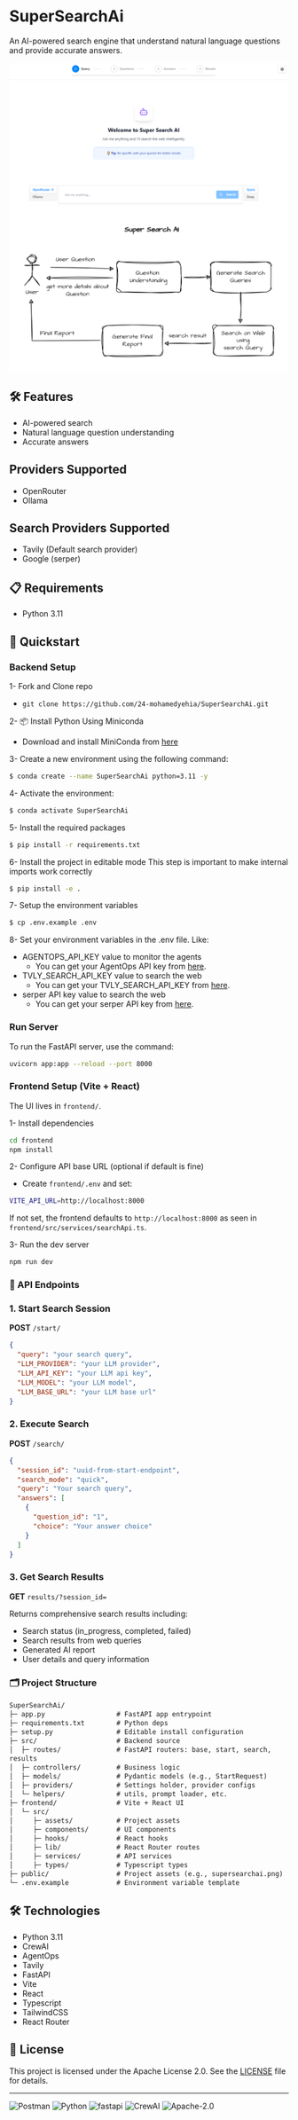 # SuperSearchAi
An AI-powered search engine that understand natural language questions and provide accurate answers.

![SuperSearchAi](./public/supersearchai2.png)
![SuperSearchAi Digram](./public/supersearchai.png)

## 🛠 Features
- AI-powered search 
- Natural language question understanding
- Accurate answers

## Providers Supported
- OpenRouter
- Ollama

## Search Providers Supported
- Tavily (Default search provider)
- Google (serper)

## 📋 Requirements
- Python 3.11

## 🚀 Quickstart

### Backend Setup

1- Fork and Clone repo
 - `git clone https://github.com/24-mohamedyehia/SuperSearchAi.git`

2- 📦 Install Python Using Miniconda
 - Download and install MiniConda from [here](https://www.anaconda.com/docs/getting-started/miniconda/main#quick-command-line-install)

3- Create a new environment using the following command:
```bash
$ conda create --name SuperSearchAi python=3.11 -y
```

4- Activate the environment:
```bash
$ conda activate SuperSearchAi
```

5- Install the required packages
```bash
$ pip install -r requirements.txt
```

6- Install the project in editable mode
This step is important to make internal imports work correctly
```bash
$ pip install -e .
```

7- Setup the environment variables
```bash
$ cp .env.example .env
```

8- Set your environment variables in the .env file. Like:
- AGENTOPS_API_KEY value to monitor the agents
    - You can get your AgentOps API key from [here](https://agentops.com/).
- TVLY_SEARCH_API_KEY value to search the web
    - You can get your TVLY_SEARCH_API_KEY from [here](https://app.tavily.com/).
- serper API key value to search the web
    - You can get your serper API key from [here](https://serper.dev/).

### Run Server
To run the FastAPI server, use the command:
```bash
uvicorn app:app --reload --port 8000
```

### Frontend Setup (Vite + React)

The UI lives in `frontend/`.

1- Install dependencies
```bash
cd frontend
npm install
```

2- Configure API base URL (optional if default is fine)
- Create `frontend/.env` and set:
```bash
VITE_API_URL=http://localhost:8000
```
If not set, the frontend defaults to `http://localhost:8000` as seen in `frontend/src/services/searchApi.ts`.

3- Run the dev server
```bash
npm run dev
```

### 📡 API Endpoints

### 1. Start Search Session
**POST** `/start/`
```json
{
  "query": "your search query",
  "LLM_PROVIDER": "your LLM provider",
  "LLM_API_KEY": "your LLM api key",
  "LLM_MODEL": "your LLM model",
  "LLM_BASE_URL": "your LLM base url"
}
```

### 2. Execute Search
**POST** `/search/`
```json
{
  "session_id": "uuid-from-start-endpoint",
  "search_mode": "quick",
  "query": "Your search query",
  "answers": [
    {
      "question_id": "1",
      "choice": "Your answer choice"
    }
  ]
}
```

### 3. Get Search Results
**GET** `results/?session_id=`

Returns comprehensive search results including:
- Search status (in_progress, completed, failed)
- Search results from web queries
- Generated AI report
- User details and query information

### 🗂️ Project Structure

```
SuperSearchAi/
├─ app.py                  # FastAPI app entrypoint
├─ requirements.txt        # Python deps
├─ setup.py                # Editable install configuration
├─ src/                    # Backend source
│  ├─ routes/              # FastAPI routers: base, start, search, results
│  ├─ controllers/         # Business logic
│  ├─ models/              # Pydantic models (e.g., StartRequest)
│  ├─ providers/           # Settings holder, provider configs
│  └─ helpers/             # utils, prompt loader, etc.
├─ frontend/               # Vite + React UI
│  └─ src/
│     ├─ assets/           # Project assets
│     ├─ components/       # UI components
│     ├─ hooks/            # React hooks
│     ├─ lib/              # React Router routes
│     ├─ services/         # API services
│     ├─ types/            # Typescript types
├─ public/                 # Project assets (e.g., supersearchai.png)
└─ .env.example            # Environment variable template
```

## 🛠 Technologies 
- Python 3.11
- CrewAI
- AgentOps
- Tavily 
- FastAPI
- Vite
- React
- Typescript
- TailwindCSS
- React Router   

## 📜 License
This project is licensed under the Apache License 2.0. See the [LICENSE](./LICENSE) file for details.

---
![Postman](https://img.shields.io/badge/Postman-FF6C37.svg?style=for-the-badge&logo=Postman&logoColor=white)
![Python](https://img.shields.io/badge/python-3.11-blue)
![fastapi](https://img.shields.io/badge/fastapi-109989?style=for-the-badge&logo=FASTAPI&logoColor=white)
![CrewAI](https://img.shields.io/badge/CrewAI-FF5A50.svg?style=for-the-badge&logo=CrewAI&logoColor=white)
![Apache-2.0](https://img.shields.io/badge/Apache--2.0-green?style=for-the-badge)
